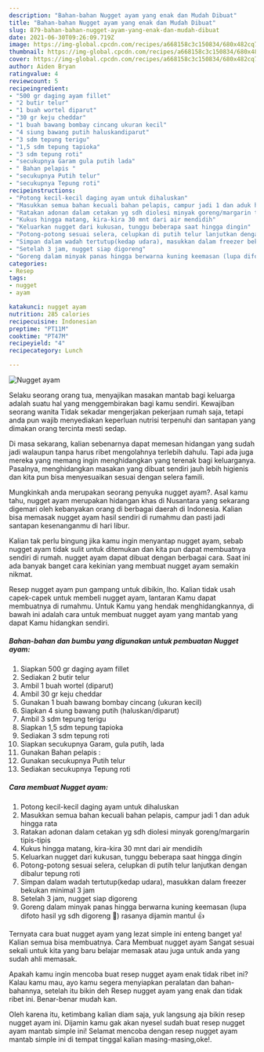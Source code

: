 ```yaml
---
description: "Bahan-bahan Nugget ayam yang enak dan Mudah Dibuat"
title: "Bahan-bahan Nugget ayam yang enak dan Mudah Dibuat"
slug: 879-bahan-bahan-nugget-ayam-yang-enak-dan-mudah-dibuat
date: 2021-06-30T09:26:09.719Z
image: https://img-global.cpcdn.com/recipes/a668158c3c150834/680x482cq70/nugget-ayam-foto-resep-utama.jpg
thumbnail: https://img-global.cpcdn.com/recipes/a668158c3c150834/680x482cq70/nugget-ayam-foto-resep-utama.jpg
cover: https://img-global.cpcdn.com/recipes/a668158c3c150834/680x482cq70/nugget-ayam-foto-resep-utama.jpg
author: Aiden Bryan
ratingvalue: 4
reviewcount: 5
recipeingredient:
- "500 gr daging ayam fillet"
- "2 butir telur"
- "1 buah wortel diparut"
- "30 gr keju cheddar"
- "1 buah bawang bombay cincang ukuran kecil"
- "4 siung bawang putih haluskandiparut"
- "3 sdm tepung terigu"
- "1,5 sdm tepung tapioka"
- "3 sdm tepung roti"
- "secukupnya Garam gula putih lada"
- " Bahan pelapis "
- "secukupnya Putih telur"
- "secukupnya Tepung roti"
recipeinstructions:
- "Potong kecil-kecil daging ayam untuk dihaluskan"
- "Masukkan semua bahan kecuali bahan pelapis, campur jadi 1 dan aduk hingga rata"
- "Ratakan adonan dalam cetakan yg sdh diolesi minyak goreng/margarin tipis-tipis"
- "Kukus hingga matang, kira-kira 30 mnt dari air mendidih"
- "Keluarkan nugget dari kukusan, tunggu beberapa saat hingga dingin"
- "Potong-potong sesuai selera, celupkan di putih telur lanjutkan dengan dibalur tepung roti"
- "Simpan dalam wadah tertutup(kedap udara), masukkan dalam freezer bekukan minimal 3 jam"
- "Setelah 3 jam, nugget siap digoreng"
- "Goreng dalam minyak panas hingga berwarna kuning keemasan (lupa difoto hasil yg sdh digoreng 🤭) rasanya dijamin mantul 👍"
categories:
- Resep
tags:
- nugget
- ayam

katakunci: nugget ayam 
nutrition: 285 calories
recipecuisine: Indonesian
preptime: "PT11M"
cooktime: "PT47M"
recipeyield: "4"
recipecategory: Lunch

---
```



![Nugget ayam](https://img-global.cpcdn.com/recipes/a668158c3c150834/680x482cq70/nugget-ayam-foto-resep-utama.jpg)

Selaku seorang orang tua, menyajikan masakan mantab bagi keluarga adalah suatu hal yang menggembirakan bagi kamu sendiri. Kewajiban seorang  wanita Tidak sekadar mengerjakan pekerjaan rumah saja, tetapi anda pun wajib menyediakan keperluan nutrisi terpenuhi dan santapan yang dimakan orang tercinta mesti sedap.

Di masa  sekarang, kalian sebenarnya dapat memesan hidangan yang sudah jadi walaupun tanpa harus ribet mengolahnya terlebih dahulu. Tapi ada juga mereka yang memang ingin menghidangkan yang terenak bagi keluarganya. Pasalnya, menghidangkan masakan yang dibuat sendiri jauh lebih higienis dan kita pun bisa menyesuaikan sesuai dengan selera famili. 



Mungkinkah anda merupakan seorang penyuka nugget ayam?. Asal kamu tahu, nugget ayam merupakan hidangan khas di Nusantara yang sekarang digemari oleh kebanyakan orang di berbagai daerah di Indonesia. Kalian bisa memasak nugget ayam hasil sendiri di rumahmu dan pasti jadi santapan kesenanganmu di hari libur.

Kalian tak perlu bingung jika kamu ingin menyantap nugget ayam, sebab nugget ayam tidak sulit untuk ditemukan dan kita pun dapat membuatnya sendiri di rumah. nugget ayam dapat dibuat dengan berbagai cara. Saat ini ada banyak banget cara kekinian yang membuat nugget ayam semakin nikmat.

Resep nugget ayam pun gampang untuk dibikin, lho. Kalian tidak usah capek-capek untuk membeli nugget ayam, lantaran Kamu dapat membuatnya di rumahmu. Untuk Kamu yang hendak menghidangkannya, di bawah ini adalah cara untuk membuat nugget ayam yang mantab yang dapat Kamu hidangkan sendiri.

<!--inarticleads1-->

##### Bahan-bahan dan bumbu yang digunakan untuk pembuatan Nugget ayam:

1. Siapkan 500 gr daging ayam fillet
1. Sediakan 2 butir telur
1. Ambil 1 buah wortel (diparut)
1. Ambil 30 gr keju cheddar
1. Gunakan 1 buah bawang bombay cincang (ukuran kecil)
1. Siapkan 4 siung bawang putih (haluskan/diparut)
1. Ambil 3 sdm tepung terigu
1. Siapkan 1,5 sdm tepung tapioka
1. Sediakan 3 sdm tepung roti
1. Siapkan secukupnya Garam, gula putih, lada
1. Gunakan  Bahan pelapis :
1. Gunakan secukupnya Putih telur
1. Sediakan secukupnya Tepung roti




<!--inarticleads2-->

##### Cara membuat Nugget ayam:

1. Potong kecil-kecil daging ayam untuk dihaluskan
1. Masukkan semua bahan kecuali bahan pelapis, campur jadi 1 dan aduk hingga rata
1. Ratakan adonan dalam cetakan yg sdh diolesi minyak goreng/margarin tipis-tipis
1. Kukus hingga matang, kira-kira 30 mnt dari air mendidih
1. Keluarkan nugget dari kukusan, tunggu beberapa saat hingga dingin
1. Potong-potong sesuai selera, celupkan di putih telur lanjutkan dengan dibalur tepung roti
1. Simpan dalam wadah tertutup(kedap udara), masukkan dalam freezer bekukan minimal 3 jam
1. Setelah 3 jam, nugget siap digoreng
1. Goreng dalam minyak panas hingga berwarna kuning keemasan (lupa difoto hasil yg sdh digoreng 🤭) rasanya dijamin mantul 👍




Ternyata cara buat nugget ayam yang lezat simple ini enteng banget ya! Kalian semua bisa membuatnya. Cara Membuat nugget ayam Sangat sesuai sekali untuk kita yang baru belajar memasak atau juga untuk anda yang sudah ahli memasak.

Apakah kamu ingin mencoba buat resep nugget ayam enak tidak ribet ini? Kalau kamu mau, ayo kamu segera menyiapkan peralatan dan bahan-bahannya, setelah itu bikin deh Resep nugget ayam yang enak dan tidak ribet ini. Benar-benar mudah kan. 

Oleh karena itu, ketimbang kalian diam saja, yuk langsung aja bikin resep nugget ayam ini. Dijamin kamu gak akan nyesel sudah buat resep nugget ayam mantab simple ini! Selamat mencoba dengan resep nugget ayam mantab simple ini di tempat tinggal kalian masing-masing,oke!.

